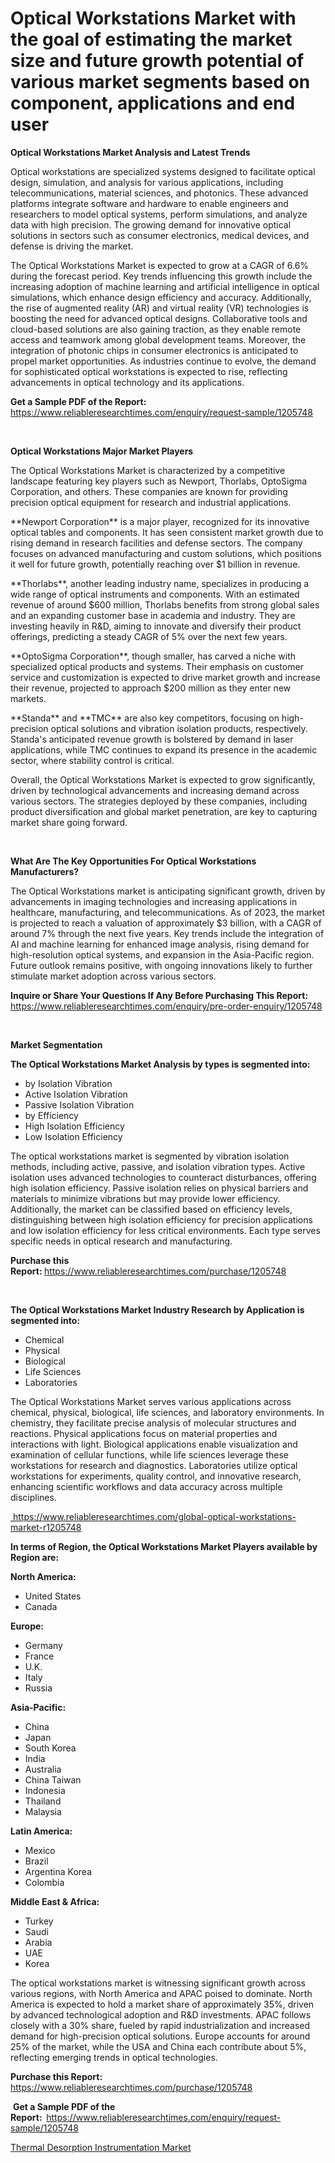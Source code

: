 <p><h1>Optical Workstations Market with the goal of estimating the market size and future growth potential of various market segments based on component, applications and end user</h1></p><p><strong>Optical Workstations Market Analysis and Latest Trends</strong></p>
<p><p>Optical workstations are specialized systems designed to facilitate optical design, simulation, and analysis for various applications, including telecommunications, material sciences, and photonics. These advanced platforms integrate software and hardware to enable engineers and researchers to model optical systems, perform simulations, and analyze data with high precision. The growing demand for innovative optical solutions in sectors such as consumer electronics, medical devices, and defense is driving the market.</p><p>The Optical Workstations Market is expected to grow at a CAGR of 6.6% during the forecast period. Key trends influencing this growth include the increasing adoption of machine learning and artificial intelligence in optical simulations, which enhance design efficiency and accuracy. Additionally, the rise of augmented reality (AR) and virtual reality (VR) technologies is boosting the need for advanced optical designs. Collaborative tools and cloud-based solutions are also gaining traction, as they enable remote access and teamwork among global development teams. Moreover, the integration of photonic chips in consumer electronics is anticipated to propel market opportunities. As industries continue to evolve, the demand for sophisticated optical workstations is expected to rise, reflecting advancements in optical technology and its applications.</p></p>
<p><strong>Get a Sample PDF of the Report:&nbsp;</strong> <a href="https://www.reliableresearchtimes.com/enquiry/request-sample/1205748?utm_campaign=2531&utm_medium=2&utm_source=Github&utm_content=ia&utm_term=28022025&utm_id=optical-workstations">https://www.reliableresearchtimes.com/enquiry/request-sample/1205748</a></p>
<p>&nbsp;</p>
<p><strong>Optical Workstations Major Market Players</strong></p>
<p><p>The Optical Workstations Market is characterized by a competitive landscape featuring key players such as Newport, Thorlabs, OptoSigma Corporation, and others. These companies are known for providing precision optical equipment for research and industrial applications.</p><p>**Newport Corporation** is a major player, recognized for its innovative optical tables and components. It has seen consistent market growth due to rising demand in research facilities and defense sectors. The company focuses on advanced manufacturing and custom solutions, which positions it well for future growth, potentially reaching over $1 billion in revenue.</p><p>**Thorlabs**, another leading industry name, specializes in producing a wide range of optical instruments and components. With an estimated revenue of around $600 million, Thorlabs benefits from strong global sales and an expanding customer base in academia and industry. They are investing heavily in R&D, aiming to innovate and diversify their product offerings, predicting a steady CAGR of 5% over the next few years.</p><p>**OptoSigma Corporation**, though smaller, has carved a niche with specialized optical products and systems. Their emphasis on customer service and customization is expected to drive market growth and increase their revenue, projected to approach $200 million as they enter new markets.</p><p>**Standa** and **TMC** are also key competitors, focusing on high-precision optical solutions and vibration isolation products, respectively. Standa's anticipated revenue growth is bolstered by demand in laser applications, while TMC continues to expand its presence in the academic sector, where stability control is critical.</p><p>Overall, the Optical Workstations Market is expected to grow significantly, driven by technological advancements and increasing demand across various sectors. The strategies deployed by these companies, including product diversification and global market penetration, are key to capturing market share going forward.</p></p>
<p>&nbsp;</p>
<p><strong>What Are The Key Opportunities For Optical Workstations Manufacturers?</strong></p>
<p><p>The Optical Workstations market is anticipating significant growth, driven by advancements in imaging technologies and increasing applications in healthcare, manufacturing, and telecommunications. As of 2023, the market is projected to reach a valuation of approximately $3 billion, with a CAGR of around 7% through the next five years. Key trends include the integration of AI and machine learning for enhanced image analysis, rising demand for high-resolution optical systems, and expansion in the Asia-Pacific region. Future outlook remains positive, with ongoing innovations likely to further stimulate market adoption across various sectors.</p></p>
<p><strong>Inquire or Share Your Questions If Any Before Purchasing This Report:</strong> <a href="https://www.reliableresearchtimes.com/enquiry/pre-order-enquiry/1205748?utm_campaign=2531&utm_medium=2&utm_source=Github&utm_content=ia&utm_term=28022025&utm_id=optical-workstations">https://www.reliableresearchtimes.com/enquiry/pre-order-enquiry/1205748</a></p>
<p>&nbsp;</p>
<p><strong>Market Segmentation</strong></p>
<p><strong>The Optical Workstations Market Analysis by types is segmented into:</strong></p>
<p><ul><li>by Isolation Vibration</li><li>Active Isolation Vibration</li><li>Passive Isolation Vibration</li><li>by Efficiency​</li><li>High Isolation Efficiency</li><li>Low Isolation Efficiency</li></ul></p>
<p><p>The optical workstations market is segmented by vibration isolation methods, including active, passive, and isolation vibration types. Active isolation uses advanced technologies to counteract disturbances, offering high isolation efficiency. Passive isolation relies on physical barriers and materials to minimize vibrations but may provide lower efficiency. Additionally, the market can be classified based on efficiency levels, distinguishing between high isolation efficiency for precision applications and low isolation efficiency for less critical environments. Each type serves specific needs in optical research and manufacturing.</p></p>
<p><strong>Purchase this Report:&nbsp;</strong><a href="https://www.reliableresearchtimes.com/purchase/1205748?utm_campaign=2531&utm_medium=2&utm_source=Github&utm_content=ia&utm_term=28022025&utm_id=optical-workstations">https://www.reliableresearchtimes.com/purchase/1205748</a></p>
<p>&nbsp;</p>
<p><strong>The Optical Workstations Market Industry Research by Application is segmented into:</strong></p>
<p><ul><li>Chemical</li><li>Physical</li><li>Biological</li><li>Life Sciences</li><li>Laboratories</li></ul></p>
<p><p>The Optical Workstations Market serves various applications across chemical, physical, biological, life sciences, and laboratory environments. In chemistry, they facilitate precise analysis of molecular structures and reactions. Physical applications focus on material properties and interactions with light. Biological applications enable visualization and examination of cellular functions, while life sciences leverage these workstations for research and diagnostics. Laboratories utilize optical workstations for experiments, quality control, and innovative research, enhancing scientific workflows and data accuracy across multiple disciplines.</p></p>
<p><a href="https://www.reliableresearchtimes.com/global-optical-workstations-market-r1205748?utm_campaign=2531&utm_medium=2&utm_source=Github&utm_content=ia&utm_term=28022025&utm_id=optical-workstations">&nbsp;https://www.reliableresearchtimes.com/global-optical-workstations-market-r1205748</a></p>
<p><strong>In terms of Region, the Optical Workstations Market Players available by Region are:</strong></p>
<p>
    <p> <strong> North America: </strong>
        <ul>
            <li>United States</li>
            <li>Canada</li>
        </ul>
        </p> 
    <p> <strong> Europe: </strong>
        <ul>
            <li>Germany</li>
            <li>France</li>
            <li>U.K.</li>
            <li>Italy</li>
            <li>Russia</li>
        </ul>
        </p> 
    <p> <strong> Asia-Pacific: </strong>
        <ul>
            <li>China</li>
            <li>Japan</li>
            <li>South Korea</li>
            <li>India</li>
            <li>Australia</li>
            <li>China Taiwan</li>
            <li>Indonesia</li>
            <li>Thailand</li>
            <li>Malaysia</li>
        </ul>
        </p> 
    <p> <strong> Latin America: </strong>
        <ul>
            <li>Mexico</li>
            <li>Brazil</li>
            <li>Argentina Korea</li>
            <li>Colombia</li>
        </ul>
        </p> 
    <p> <strong> Middle East & Africa: </strong>
        <ul>
            <li>Turkey</li>
            <li>Saudi</li>
            <li>Arabia</li>
            <li>UAE</li>
            <li>Korea</li>
        </ul>
    </p>
    </p>
<p><p>The optical workstations market is witnessing significant growth across various regions, with North America and APAC poised to dominate. North America is expected to hold a market share of approximately 35%, driven by advanced technological adoption and R&D investments. APAC follows closely with a 30% share, fueled by rapid industrialization and increased demand for high-precision optical solutions. Europe accounts for around 25% of the market, while the USA and China each contribute about 5%, reflecting emerging trends in optical technologies.</p></p>
<p><strong>Purchase this Report: </strong><a href="https://www.reliableresearchtimes.com/purchase/1205748?utm_campaign=2531&utm_medium=2&utm_source=Github&utm_content=ia&utm_term=28022025&utm_id=optical-workstations">https://www.reliableresearchtimes.com/purchase/1205748</a></p>
<p>&nbsp;<strong>Get a Sample PDF of the Report:&nbsp;&nbsp;</strong><a href="https://www.reliableresearchtimes.com/enquiry/request-sample/1205748?utm_campaign=2531&utm_medium=2&utm_source=Github&utm_content=ia&utm_term=28022025&utm_id=optical-workstations">https://www.reliableresearchtimes.com/enquiry/request-sample/1205748</a></p>
<p><strong></strong></p>
<p><p><a href="https://github.com/globismark/Market-Research-Report-List-6/blob/main/thermal-desorption-instrumentation-market.md?utm_campaign=2531&utm_medium=2&utm_source=Github&utm_content=ia&utm_term=28022025&utm_id=optical-workstations">Thermal Desorption Instrumentation Market</a></p></p>